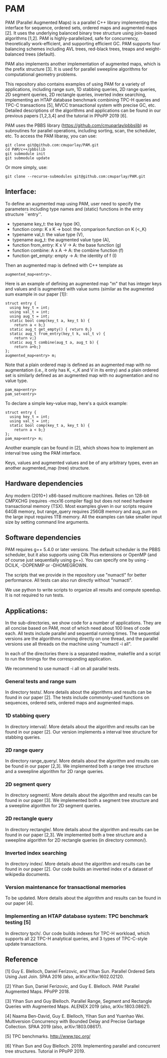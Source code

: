 # PAM

PAM (Parallel Augmented Maps) is a parallel C++ library implementing the interface for sequence, ordered sets, ordered maps and augmented maps [2]. It uses the underlying balanced binary tree structure using join-based algorithms [1,2]. PAM is highly-parallelized, safe for concurrency, theoretically work-efficient, and supporting efficient GC. PAM supports four balancing schemes including AVL trees, red-black trees, treaps and weight-balanced trees (default).

PAM also implements another implementation of augmented maps, which is the prefix structure [3]. It is used for parallel sweepline algorithms for computational geometry problems.

This repository also contains examples of using PAM for a variety of applications, including range sum, 1D stabbing queries, 2D range queries, 2D segment queries, 2D rectangle queries, inverted index searching, implementing an HTAP database benchmark combining TPC-H  queries and TPC-C transactions [5], MVCC transactional system with precise GC, etc. Detailed descriptions of the algorithms and applications can be found in our previous papers [1,2,3,4] and the tutorial in PPoPP 2019 [6].

PAM uses the PBBS library (https://github.com/cmuparlay/pbbslib) as subroutines for parallel operations, including sorting, scan, the scheduler, etc. To access the PAM libaray, you can use:

```
git clone git@github.com:cmuparlay/PAM.git
cd PAM/c++/pbbslib
git submodule init
git submodule update
```

Or more simply, use:

```
git clone --recurse-submodules git@github.com:cmuparlay/PAM.git 
```

## Interface:

To define an augmented map using PAM, user need to specify the parameters including type names and (static) functions in the entry structure ``entry''.

* typename key_t: the key type (K),
* function comp: K x K -> bool: the comparison function on K (<_K)
* typename val_t: the value type (V),
* typename aug_t: the augmented value type (A),
* function from_entry: K x V -> A: the base function (g)
* function combine: A x A -> A: the combine function (f)
* function get_empty: empty -> A: the identity of f (I)

Then an augmented map is defined with C++ template as 

```
augmented_map<entry>.
```

Here is an example of defining an augmented map "m" that has integer keys and values and is augmented with value sums (similar as the augmented sum example in our paper [1]):

```
struct entry {
  using key_t = int;
  using val_t = int;
  using aug_t = int;
  static bool comp(key_t a, key_t b) { 
    return a < b;}
  static aug_t get_empty() { return 0;}
  static aug_t from_entry(key_t k, val_t v) { 
    return v;}
  static aug_t combine(aug_t a, aug_t b) { 
    return a+b;}
};
augmented_map<entry> m;
```

Note that a plain ordered map is defined as an augmented map with no augmentation (i.e., it only has K, <_K and V in its entry) and a plain ordered set is similarly defined as an augmented map with no augmentation and no value type.

```
pam_map<entry>
pam_set<entry>
```

To declare a simple key-value map, here's a quick example:

```
struct entry {
  using key_t = int;
  using val_t = int;
  static bool comp(key_t a, key_t b) { 
    return a < b;}
};
pam_map<entry> m;
```

Another example can be found in [2], which shows how to implement an interval tree using the PAM interface.

Keys, values and augmented values and be of any arbitrary types, even an another augmented_map (tree) structure. 

## Hardware dependencies

Any modern (2010+) x86-based multicore machines.  Relies on 128-bit CMPXCHG (requires -mcx16 compiler flag) but does not need hardware transactional memory (TSX).  Most examples given in our scripts require 64GB memory, but range_query requires 256GB memory and aug_sum on the large input requires 1TB memory.  All the examples can take smaller input size by setting command line arguments.

## Software dependencies
PAM requires g++ 5.4.0 or later versions.  The default scheduler is the PBBS scheduler, but it also supports using Cilk Plus extensions or OpenMP (and of course just sequentially using g++).  You can specify one by using -DCILK, -DOPENMP or -DHOMEGROWN. 

The scripts that we provide in the repository use "numactl" for better performance. All tests can also run directly without "numactl".

We use python to write scripts to organize all results and compute speedup. It is not required to run tests.

## Applications:
In the sub-directories, we show code for a number of applications. They are all concise based on PAM, most of which need about 100 lines of code each.  All tests include parallel and sequential running times.  The sequential versions are the algorithms running directly on one thread, and the parallel versions use all threads on the machine using "numactl -i all".

In each of the directories there is a separated readme, makefile and a script to run the timings for the corresponding application.

We recommend to use numactl -i all on all parallel tests.


### General tests and range sum 
In directory tests/. More details about the algorithms and results can be found in our paper [2]. The tests include commonly-used functions on sequences, ordered sets, ordered maps and augmented maps.

### 1D stabbing query 
In directory interval/. More details about the algorithm and results can be found in our paper [2]. Our version implements a interval tree structure for stabbing queries.

### 2D range query
In directory range_query/. More details about the algorithm and results can be found in our paper [2,3]. We implemented both a range tree structure and a sweepline algorithm for 2D range queries.

### 2D segment query
In directory segment/. More details about the algorithm and results can be found in our paper [3]. We implemented both a segment tree structure and a sweepline algorithm for 2D segment queries.

### 2D rectangle query
In directory rectangle/. More details about the algorithm and results can be found in our paper [2,3]. We implemented both a tree structure and a sweepline algorithm for 2D rectangle queries (in directory common/).

### Inverted index searching
In directory index/. More details about the algorithm and results can be found in our paper [2]. Our code builds an inverted index of a dataset of wikipedia documents.

### Version maintenance for transactional memories
To be updated. More details about the algorithm and results can be found in our paper [4]. 

### Implementing an HTAP database system: TPC benchmark testing [5]
In directory tpch/. Our code builds indexes for TPC-H workload, which supports all 22 TPC-H analytical queries, and 3 types of TPC-C-style update transactions. 

## Reference
[1] Guy E. Blelloch, Daniel Ferizovic, and Yihan Sun. Parallel Ordered Sets Using Just Join. SPAA 2016 (also, arXiv:arXiv:1602.02120. 

[2] Yihan Sun, Daniel Ferizovic, and Guy E. Blelloch. PAM: Parallel Augmented Maps. PPoPP 2018. 

[3] Yihan Sun and Guy Blelloch. Parallel Range, Segment and Rectangle Queries with Augmented Maps. ALENEX 2019 (also, arXiv:1803.08621).

[4] Naama Ben-David, Guy E. Blelloch, Yihan Sun and Yuanhao Wei. Multiversion Concurrency with Bounded Delay and Precise Garbage Collection. SPAA 2019 (also, arXiv:1803.08617).

[5] TPC benchmarks. http://www.tpc.org/

[6] Yihan Sun and Guy Blelloch. 2019. Implementing parallel and concurrent tree structures. Tutorial in PPoPP 2019.
